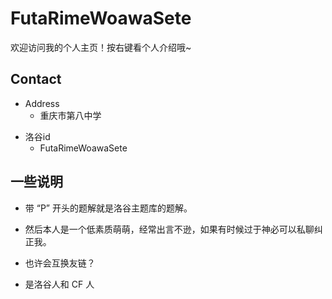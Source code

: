 # FutaRimeWoawaSete

欢迎访问我的个人主页！按右键看个人介绍哦~

<!-- .slide -->

## Contact

- Address
  - 重庆市第八中学

<!-- .slide vertical=true -->

- 洛谷id  
  - FutaRimeWoawaSete

<!-- .slide -->

## 一些说明   

- 带 “P” 开头的题解就是洛谷主题库的题解。                 

- 然后本人是一个低素质萌萌，经常出言不逊，如果有时候过于神必可以私聊纠正我。                

- 也许会互换友链？                 

- 是洛谷人和 CF 人

<!-- .slide vertical=true -->